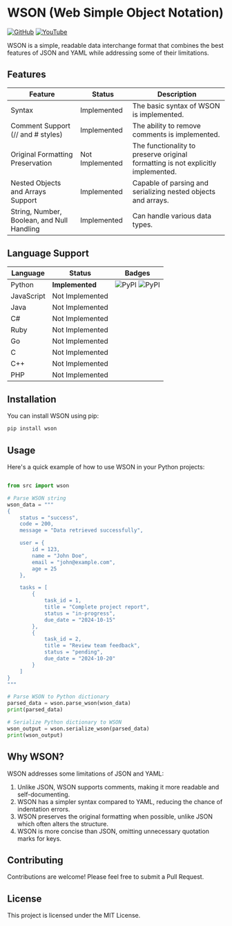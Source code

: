# WSON (Web Simple Object Notation)

[![GitHub](https://img.shields.io/github/license/LunaStev/wson)](https://mit-license.org/)
[![YouTube](https://img.shields.io/badge/YouTube-LunaStev-red.svg?logo=youtube)](https://www.youtube.com/@luna-bee)

WSON is a simple, readable data interchange format that combines the best features of JSON and YAML while addressing some of their limitations.

## Features

| Feature                        | Status      | Description                                |
|-------------------------------|-------------|--------------------------------------------|
| Syntax                        | Implemented | The basic syntax of WSON is implemented.  |
| Comment Support (// and # styles) | Implemented | The ability to remove comments is implemented. |
| Original Formatting Preservation | Not Implemented | The functionality to preserve original formatting is not explicitly implemented. |
| Nested Objects and Arrays Support | Implemented | Capable of parsing and serializing nested objects and arrays. |
| String, Number, Boolean, and Null Handling | Implemented | Can handle various data types.             |

## Language Support

| Language                       | Status         | Badges                      |
|-------------------------------|----------------|-----------------------------|
| Python                        | **Implemented**     | ![PyPI](https://img.shields.io/pypi/v/wson.svg) ![PyPI](https://img.shields.io/pypi/pyversions/wson.svg) |
| JavaScript                    | Not Implemented  |                             |
| Java                          | Not Implemented  |                             |
| C#                            | Not Implemented  |                             |
| Ruby                          | Not Implemented  |                             |
| Go                            | Not Implemented  |                             |
| C                             | Not Implemented  |                             |
| C++                           | Not Implemented  |                             |
| PHP                           | Not Implemented  |                             |

## Installation

You can install WSON using pip:

```bash
pip install wson
```

## Usage

Here's a quick example of how to use WSON in your Python projects:

```python

from src import wson

# Parse WSON string
wson_data = """
{
    status = "success",
    code = 200,
    message = "Data retrieved successfully",

    user = {
        id = 123,
        name = "John Doe",
        email = "john@example.com",
        age = 25
    },

    tasks = [
        {
            task_id = 1,
            title = "Complete project report",
            status = "in-progress",
            due_date = "2024-10-15"
        },
        {
            task_id = 2,
            title = "Review team feedback",
            status = "pending",
            due_date = "2024-10-20"
        }
    ]
}
"""

# Parse WSON to Python dictionary
parsed_data = wson.parse_wson(wson_data)
print(parsed_data)

# Serialize Python dictionary to WSON
wson_output = wson.serialize_wson(parsed_data)
print(wson_output)
```

## Why WSON?

WSON addresses some limitations of JSON and YAML:

1. Unlike JSON, WSON supports comments, making it more readable and self-documenting.
2. WSON has a simpler syntax compared to YAML, reducing the chance of indentation errors.
3. WSON preserves the original formatting when possible, unlike JSON which often alters the structure.
4. WSON is more concise than JSON, omitting unnecessary quotation marks for keys.

## Contributing

Contributions are welcome! Please feel free to submit a Pull Request.

## License

This project is licensed under the MIT License.
